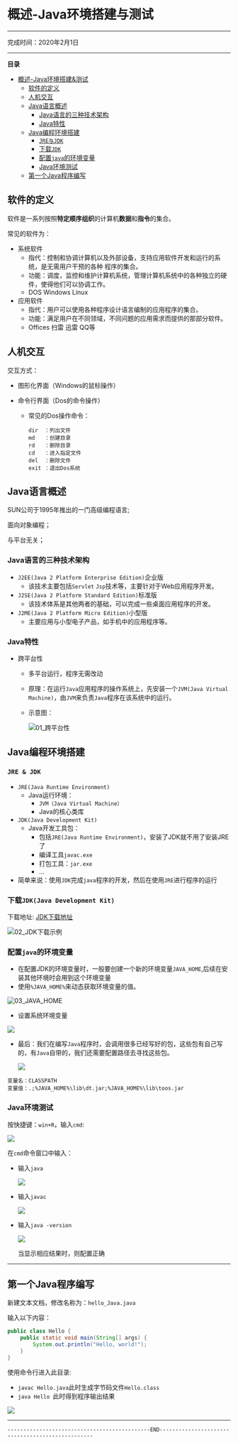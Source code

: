 # 概述-Java环境搭建与测试

---

完成时间：2020年2月1日

---

**目录**

- [概述-Java环境搭建&测试](#概述-Java环境搭建与测试)
  * [软件的定义](#软件的定义)
  * [人机交互](#人机交互)
  * [Java语言概述](#Java语言概述)
    + [Java语言的三种技术架构](#Java语言的三种技术架构)
    + [Java特性](#java特性)
  * [Java编程环境搭建](#java编程环境搭建)
    + [`JRE与JDK`](#`JRE与JDK`)
    + [下载`JDK`](#下载`JDK`)
    + [配置`java`的环境变量](#配置`java`的环境变量)
    + [Java环境测试](#Java环境测试)
  * [第一个Java程序编写](#第一个Java程序编写)


## 软件的定义

软件是一系列按照**特定顺序组织**的计算机**数据**和**指令**的集合。

常见的软件为：

- 系统软件
  - 指代：控制和协调计算机以及外部设备，支持应用软件开发和运行的系统，是无需用户干预的各种 程序的集合。
  - 功能：调度，监控和维护计算机系统，管理计算机系统中的各种独立的硬件，使得他们可以协调工作。
  - DOS Windows Linux
- 应用软件
  - 指代：用户可以使用各种程序设计语言编制的应用程序的集合。
  - 功能：满足用户在不同领域，不同问题的应用需求而提供的那部分软件。
  - Offices 扫雷 迅雷 QQ等



## 人机交互

交互方式：

- 图形化界面（Windows的鼠标操作）

- 命令行界面（Dos的命令操作）

  - 常见的Dos操作命令：

    ```dos
    dir  ：列出文件
    md	 ：创建目录
    rd	 ：删除目录
    cd	 ：进入指定文件
    del	 ：删除文件
    exit ：退出Dos系统
    ```

## Java语言概述

SUN公司于1995年推出的一门高级编程语言;

面向对象编程；

与平台无关；

### Java语言的三种技术架构

- `J2EE(Java 2 Platform Enterprise Edition)`企业版
  - 该技术主要包括`Servlet` `Jsp`技术等，主要针对于Web应用程序开发。
- `J2SE(Java 2 Platform Standard Edition)`标准版
  - 该技术体系是其他两者的基础，可以完成一些桌面应用程序的开发。
- `J2ME(Java 2 Platform Micro Edition)`小型版
  - 主要应用与小型电子产品，如手机中的应用程序等。

### Java特性

- 跨平台性

  - 多平台运行，程序无需改动

  - 原理：在运行`Java`应用程序的操作系统上，先安装一个`JVM(Java Virtual Machine)`，由`JVM`来负责`Java`程序在该系统中的运行。

  - 示意图：

    ![01_跨平台性](../media/01_跨平台性.png)

## Java编程环境搭建

### `JRE & JDK`

- `JRE(Java Runtime Environment)`
  - Java运行环境：
    - `JVM（Java Virtual Machine）`
    - Java的核心类库
- `JDK(Java Development Kit)`
  - Java开发工具包：
    - 包括`JRE(Java Runtime Environment)`，安装了JDK就不用了安装JRE了
    - 编译工具`javac.exe` 
    - 打包工具：`jar.exe`
    - ...
- 简单来说：使用`JDK`完成`java`程序的开发，然后在使用`JRE`进行程序的运行

### 下载`JDK(Java Development Kit)`

下载地址: [JDK下载地址](https://www.oracle.com/technetwork/java/javase/downloads/jdk8-downloads-2133151.html )

![02_JDK下载示例](../media/02_JDK下载.png)

### 配置`java`的环境变量

- 在配置JDK的环境变量时，一般要创建一个新的环境变量`JAVA_HOME`,后续在安装其他环境时会用到这个环境变量
- 使用`%JAVA_HOME%`来动态获取环境变量的值。

![03_JAVA_HOME](../media/03_JAVA_HOME.png)

- 设置系统环境变量

![](../media/04_setpath.png)

- 最后：我们在编写`Java`程序时，会调用很多已经写好的包，这些包有自己写的，有`Java`自带的，我们还需要配置路径去寻找这些包。

  ![](../media/05_setCLASSPATH.png)

```
变量名：CLASSPATH
变量值：.;%JAVA_HOME%\lib\dt.jar;%JAVA_HOME%\lib\toos.jar
```

### Java环境测试

按快捷键：`win+R`，输入`cmd`:

![](../media/06_inputCMD.png)

在`cmd`命令窗口中输入：

- 输入`java`

  ![](../media/07_inputjava.png)

- 输入`javac`

  ![](../media/08_inputjavac.png)

- 输入`java -version`

  ![](../media/09_inputjava-version.png)

  当显示相应结果时，则配置正确

---

## 第一个Java程序编写

新建文本文档，修改名称为：`hello_Java.java`

输入以下内容：

```java
public class Hello {
    public static void main(String[] args) {
        System.out.println("Hello, world!");
    }
}
```

使用命令行进入此目录:

- `javac Hello.java`此时生成字节码文件`Hello.class`
- `java Hello `此时得到程序输出结果

![](../media/10_第一个Java程序.png)

---

`---------------------------------------------END-------------------------------------------------`